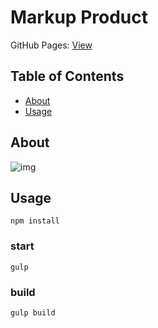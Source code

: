 # Markup Product

GitHub Pages: [View](https://lev-laptev.github.io/markup-product/markup-product/)

## Table of Contents

- [About](#about)
- [Usage](#usage)
  
## About <a name = "about"></a>

![img](http://test-developer.ru/preview/markup-product.jpg)

## Usage <a name = "usage"></a>
```
npm install
```

### start
```
gulp
```

### build
```
gulp build
```
